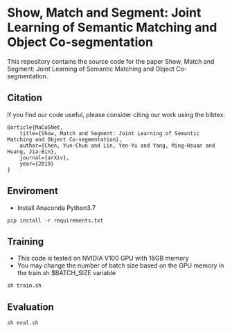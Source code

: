 # Show, Match and Segment: Joint Learning of Semantic Matching and Object Co-segmentation

This repository contains the source code for the paper Show, Match and Segment: Joint Learning of Semantic Matching and Object Co-segmentation.

## Citation
If you find our code useful, please consider citing our work using the bibtex:
```
@article{MaCoSNet,
    title={Show, Match and Segment: Joint Learning of Semantic Matching and Object Co-segmentation},
    author={Chen, Yun-Chun and Lin, Yen-Yu and Yang, Ming-Hsuan and Huang, Jia-Bin},
    journal={arXiv},
    year={2019}
}
```

## Enviroment
 - Install Anaconda Python3.7
 
``` 
pip install -r requirements.txt
```

## Training
 - This code is tested on NVIDIA V100 GPU with 16GB memory
 - You may change the number of batch size based on the GPU memory in the train.sh $BATCH_SIZE variable
 
``` 
sh train.sh
```


## Evaluation
 
``` 
sh eval.sh
```
